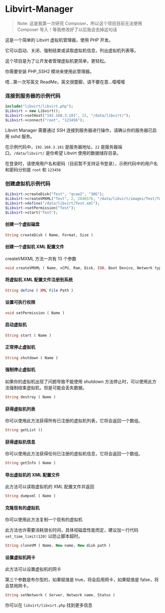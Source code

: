 # Libvirt-Manager

> Note: 这是我第一次研究 Composer，所以这个项目目前无法使用 Composer 导入！等我修改好了以后我会去掉这句话

这是一个简单的 Libvirt 虚拟机管理器，使用 PHP 开发。

它可以启动、关闭、强制结束或读取虚拟机信息，列出虚拟机列表等。

这个项目是为了让开发者管理虚拟机更简单，更轻松。

你需要安装 PHP_SSH2 模块来使用此管理器。

唔...第一次写英文 ReadMe，英文很蹩脚，请不要在意...嘤嘤嘤

### 连接到服务器的示例代码

```php
include("libvirt/libvirt.php");
$Libvirt = new Libvirt();
$Libvirt->setHost("192.168.3.181", 22, "/data/libvirt/");
$Libvirt->connect("root", "123456");
```
Libvirt Manager 需要通过 SSH 连接到服务器进行操作，请确认你的服务器已启用 sshd 服务。

在示例代码中，`192.168.3.181` 是服务器地址，`22` 是服务器端口，`/data/libvirt/` 是你希望 Libvirt 使用的数据储存目录。

在登录时，请使用用户名和密码（目前暂不支持证书登录），示例代码中的用户名和密码分别是 `root` 和 `123456`

### 创建虚拟机示例代码

```php
$Libvirt->createDisk("Test", "qcow2", "30G");
$Libvirt->createVMXML("Test", 2, 2048576, "/data/libvirt/images/Test/Test.qcow2", "/data/iso/CentOS-7-x86_64-Minimal-1804.iso", "cdrom", "network", "default", $Libvirt->randomMac(), "virbr0", 0, 0, 5902);
$Libvirt->define("/data/libvirt/Test.xml");
$Libvirt->setPermission("Test");
$Libvirt->start("Test");
```
#### 创建一个虚拟磁盘
```php
String createDisk ( Name, Format, Size )
```
#### 创建一个虚拟机 XML 配置文件
createVMXML 方法一共有 13 个参数
```php
void createVMXML ( Name, vCPU, Ram, Disk, ISO, Boot Device, Network type, Network name, MAC Address, Network bridge, Bandwidth in, Bandwidth out, VNC Port )
```
#### 将虚拟机 XML 配置文件注册到系统
```php
String define ( XML File Path )
```
#### 设置可执行权限
```php
void setPermission ( Name )
```
#### 启动虚拟机
```php
String start ( Name )
```
#### 正常停止虚拟机
```php
String shutdown ( Name )
```
#### 强制停止虚拟机
如果你的虚拟机出现了问题导致不能使用 shutdown 方法停止时，可以使用此方法强制结束虚拟机，但是可能会丢失数据。
```php
String destroy ( Name )
```
#### 获得虚拟机列表
你可以使用此方法获得所有已注册的虚拟机列表，它将会返回一个数组。
```php
String getList ()
```
#### 获得虚拟机信息
你可以使用此方法获得任何已注册的虚拟机信息，它将会返回一个数组。
```php
String getInfo ( Name )
```
#### 导出虚拟机的 XML 配置文件
此方法可以读取虚拟机的 XML 配置文件并返回
```php
String dumpxml ( Name )
```
#### 克隆现有的虚拟机
你可以使用此方法复制一个现有的虚拟机

此方法也许需要消耗很长时间，具体视磁盘性能而定，建议加一行代码 `set_time_limit(120)` 以防止脚本超时。
```php
String cloneVM ( Name, New name, New disk path )
```
#### 设置虚拟机网卡
此方法可以设置虚拟机的网卡

第三个参数是布尔型的，如果赋值是 true，将会启用网卡，如果赋值是 false，将会禁用网卡。
```php
String setNetwork ( Server, Network name, Status )
```
你可以在 `libvirt/libvirt.php` 找到更多信息
